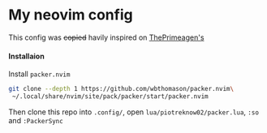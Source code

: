 # My neovim config

This config was ~~copied~~ havily inspired on [ThePrimeagen's](https://github.com/theprimeagen/init.lua)

#### Installaion

Install `packer.nvim`

```bash
git clone --depth 1 https://github.com/wbthomason/packer.nvim\
 ~/.local/share/nvim/site/pack/packer/start/packer.nvim
```

Then clone this repo into `.config/`, open `lua/piotreknow02/packer.lua`, `:so` and `:PackerSync`


